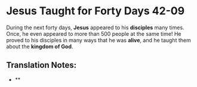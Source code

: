 Jesus Taught for Forty Days 42-09
===================================


During the next forty days, **Jesus** appeared to his **disciples** many
times. Once, he even appeared to more than 500 people at the same time!
He proved to his disciples in many ways that he was **alive**, and he
taught them about the **kingdom of God**.

Translation Notes:
------------------

-   **

